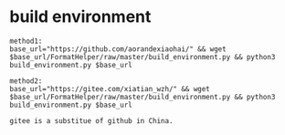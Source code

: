 # build environment

    method1:
    base_url="https://github.com/aorandexiaohai/" && wget $base_url/FormatHelper/raw/master/build_environment.py && python3 build_environment.py $base_url
    
    method2:
    base_url="https://gitee.com/xiatian_wzh/" && wget $base_url/FormatHelper/raw/master/build_environment.py && python3 build_environment.py $base_url

    gitee is a substitue of github in China.
